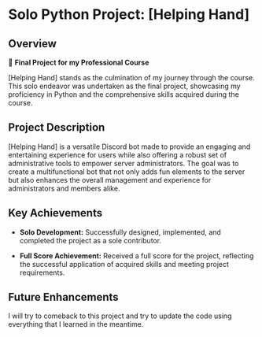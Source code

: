 # Solo Python Project: [Helping Hand]

## Overview

🚀 **Final Project for my Professional Course**

[Helping Hand] stands as the culmination of my journey through the course. This solo endeavor was undertaken as the final project, showcasing my proficiency in Python and the comprehensive skills acquired during the course.

## Project Description

[Helping Hand] is a versatile Discord bot made to provide an engaging and entertaining experience for users while also offering a robust set of administrative tools to empower server administrators. The goal was to create a multifunctional bot that not only adds fun elements to the server but also enhances the overall management and experience for administrators and members alike.

## Key Achievements

- **Solo Development:**
  Successfully designed, implemented, and completed the project as a sole contributor.

- **Full Score Achievement:**
  Received a full score for the project, reflecting the successful application of acquired skills and meeting project requirements.

## Future Enhancements

I will try to comeback to this project and try to update the code using everything that I learned in the meantime.
